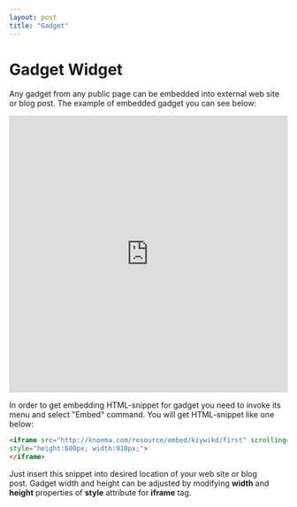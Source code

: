 ```yaml
---
layout: post
title: "Gadget"
---
```


# Gadget Widget

Any gadget from any public page can be embedded into external web site or blog post. The example of embedded gadget you can see below:

<iframe src="https://knoema.com/resource/embed/kiywikd/first" frameborder="0" scrolling="no" style="height: 500px; width: 100%;"></iframe>


In order to get embedding HTML-snippet for gadget you need to invoke its menu and select "Embed" command. You will get HTML-snippet like one below:

```html
<iframe src="http://knoema.com/resource/embed/kiywikd/first" scrolling="no" frameborder="0"
style="height:600px; width:910px;">
</iframe>
```

Just insert this snippet into desired location of your web site or blog post. Gadget width and height can be adjusted by modifying **width** and **height** properties of **style** attribute for **iframe** tag.
